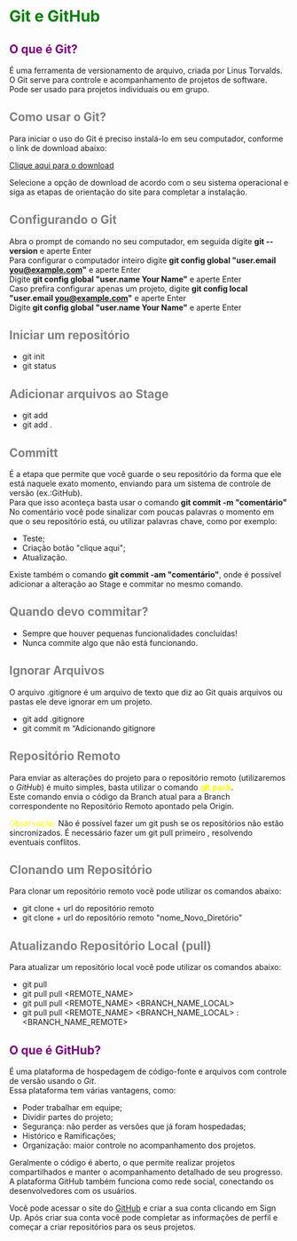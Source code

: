 # <font color=green>Git e GitHub</font>

## <font color=Purple>O que é Git?</font>
<p> É uma ferramenta de versionamento de arquivo, criada por Linus Torvalds. O Git serve para controle e acompanhamento de projetos de software.<br> Pode ser usado para projetos individuais ou em grupo.</p>

## <font color=grey>**Como usar o Git?**</font>
<p> Para iniciar o uso do Git é preciso instalá-lo em seu computador, conforme o link de download abaixo:</p>

[Clique aqui para o download](https://git-scm.com/downloads)

Selecione a opção de download de acordo com o seu sistema operacional e siga as etapas de orientação do site para completar a instalação.<br>
## <font color=grey>Configurando o Git</font>
Abra o prompt de comando no seu computador, em seguida digite **git --version** e aperte Enter<br>
Para configurar o computador inteiro digite **git config global "user.email you@example.com"** e aperte Enter<br>
Digite **git config global "user.name Your Name"** e aperte Enter<br>
Caso prefira configurar apenas um projeto, digite **git config local "user.email you@example.com"** e aperte Enter<br>
Digite **git config global "user.name Your Name"** e aperte Enter<br>
## <font color=grey>Iniciar um repositório</font>
- git init
- git status
## <font color=grey>Adicionar arquivos ao Stage</font>
- git add <file>
- git add .
## <font color=grey>Committ</font>
É a etapa que permite que você guarde o seu repositório da forma que ele está naquele exato momento, enviando para um sistema de controle de versão (ex.:GitHub).<br>
Para que isso aconteça basta usar o comando **git commit -m "comentário"**<br>
No comentário você pode sinalizar com poucas palavras o momento em que o seu repositório está, ou utilizar palavras chave, como por exemplo:<br>
- Teste;
- Criação botão "clique aqui";
- Atualização.<br>

Existe também o comando **git commit -am "comentário"**, onde é possível adicionar a alteração ao Stage e commitar no mesmo comando.<br>
## <font color=grey>Quando devo commitar?</font>
- Sempre que houver pequenas funcionalidades concluídas!<br>
- Nunca commite algo que não está funcionando.
## <font color=grey>Ignorar Arquivos</font>
O arquivo .gitignore é um arquivo de texto que diz ao Git quais arquivos ou pastas ele deve ignorar em um projeto.<br>
- git add .gitignore
- git commit m “Adicionando gitignore
## <font color=grey>Repositório Remoto</font>
Para enviar as alterações do projeto para o repositório remoto (utilizaremos o *GitHub*) é muito simples, basta utilizar o comando **<font color=yellow>git push**</font>.<br>
Este comando envia o código da Branch atual para a Branch correspondente no Repositório Remoto apontado pela Origin.<br>
<p><font color=yellow>Observação:</font> Não é possível fazer um git push se os repositórios não estão sincronizados. É necessário fazer um git pull primeiro , resolvendo eventuais conflitos.</p>

## <font color=grey>Clonando um Repositório</font>
Para clonar um repositório remoto você pode utilizar os comandos abaixo:<br>
- git clone + url do repositório remoto
- git clone + url do repositório remoto "nome_Novo_Diretório"

## <font color=grey>Atualizando Repositório Local (pull)</font>
Para atualizar um repositório local você pode utilizar os comandos abaixo:<br>
- git pull
- git pull pull <REMOTE_NAME>
- git pull pull <REMOTE_NAME> <BRANCH_NAME_LOCAL>
- git pull pull <REMOTE_NAME> <BRANCH_NAME_LOCAL> : <BRANCH_NAME_REMOTE>


## <font color=purple>O que é GitHub?</font>
É uma plataforma de hospedagem de código-fonte e arquivos com controle de versão usando o _Git_.<br>
Essa plataforma tem várias vantagens, como:
- Poder trabalhar em equipe;
- Dividir partes do projeto;
- Segurança: não perder as versões que já foram hospedadas;
- Histórico e Ramificações;
- Organização: maior controle no acompanhamento dos projetos.
<p>Geralmente o código é aberto, o que permite realizar projetos compartilhados e manter o acompanhamento detalhado de seu progresso. A plataforma GitHub também funciona como rede social, conectando os desenvolvedores com os usuários.</p>

Você pode acessar o site do [GitHub](https://github.com/) e criar a sua conta clicando em Sign Up. Após criar sua conta você pode completar as informações de perfil e começar a criar repositórios para os seus projetos. 
